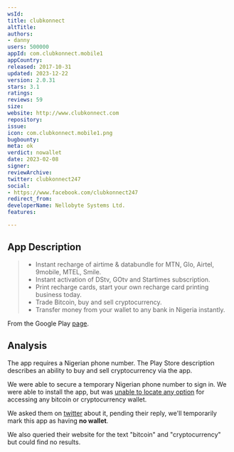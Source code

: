 ```yaml
---
wsId: 
title: clubkonnect
altTitle: 
authors:
- danny
users: 500000
appId: com.clubkonnect.mobile1
appCountry: 
released: 2017-10-31
updated: 2023-12-22
version: 2.0.31
stars: 3.1
ratings: 
reviews: 59
size: 
website: http://www.clubkonnect.com
repository: 
issue: 
icon: com.clubkonnect.mobile1.png
bugbounty: 
meta: ok
verdict: nowallet
date: 2023-02-08
signer: 
reviewArchive: 
twitter: clubkonnect247
social:
- https://www.facebook.com/clubkonnect247
redirect_from: 
developerName: Nellobyte Systems Ltd.
features: 

---
```


## App Description 

> - Instant recharge of airtime & databundle for MTN, Glo, Airtel, 9mobile, MTEL, Smile.
> - Instant activation of DStv, GOtv and Startimes subscription.
> - Print recharge cards, start your own recharge card printing business today.
> - Trade Bitcoin, buy and sell cryptocurrency.
> - Transfer money from your wallet to any bank in Nigeria instantly.

From the Google Play [page](https://play.google.com/store/apps/details?id=com.clubkonnect.mobile1).

## Analysis 

The app requires a Nigerian phone number. The Play Store description describes an ability to buy and sell cryptocurrency via the app. 

We were able to secure a temporary Nigerian phone number to sign in. We were able to install the app, but was [unable to locate any option](https://twitter.com/BitcoinWalletz/status/1623260362387902465) for accessing any bitcoin or cryptocurrency wallet. 

We asked them on [twitter](https://twitter.com/BitcoinWalletz/status/1623262078575456257) about it, pending their reply, we'll temporarily mark this app as having **no wallet**. 

We also queried their website for the text "bitcoin" and "cryptocurrency" but could find no results.   



